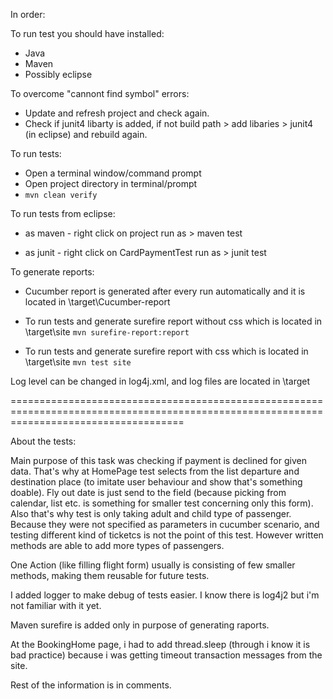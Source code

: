 In order:

To run test you should have installed:
- Java
- Maven
- Possibly eclipse

To overcome "cannont find symbol" errors:
- Update and refresh project and check again.
- Check if junit4 libarty is added, if not build path > add libaries > junit4 (in eclipse) and rebuild again.

To run tests:
- Open a terminal window/command prompt
- Open project directory in terminal/prompt
- `mvn clean verify`

To run tests from eclipse:
- as maven - right click on project run as > maven test

- as junit - right click on CardPaymentTest run as > junit test

To generate reports:
- Cucumber report is generated after every run automatically and it is located in \target\Cucumber-report

- To run tests and generate surefire report without css which is located in \target\site
   `mvn surefire-report:report`

- To run tests and generate surefire report with css which is located in \target\site
   `mvn test site`
	
Log level can be changed in log4j.xml, and log files are located in \target

==========================================================================================================================================

About the tests:

Main purpose of this task was checking if payment is declined for given data. That's why at HomePage test selects from the list departure and destination place (to imitate user behaviour and show that's something doable). Fly out date is just send to the field (because picking from calendar, list etc. is something for smaller test concerning only this form).
Also that's why test is only taking adult and child type of passenger. Because they were not specified as parameters in cucumber scenario, and testing different kind of ticketcs is not the point of this test. However written methods are able to add more types of passengers.

One Action (like filling flight form) usually is consisting of few smaller methods, making them reusable for future tests.

I added logger to make debug of tests easier. I know there is log4j2 but i'm not familiar with it yet.

Maven surefire is added only in purpose of generating raports.

At the BookingHome page, i had to add thread.sleep (through i know it is bad practice) because i was getting timeout transaction messages from the site.

Rest of the information is in comments.